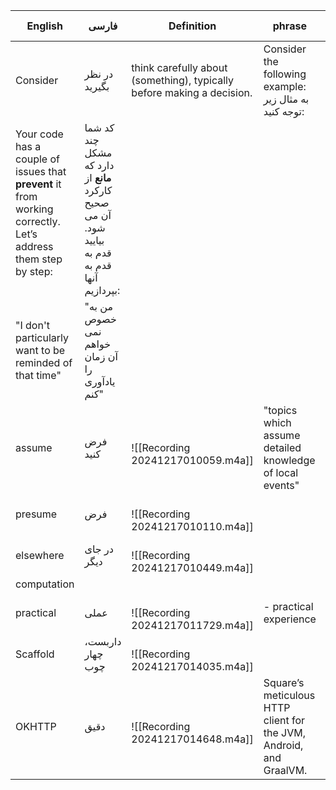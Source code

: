 | English                                                                                                               | فارسی                                                                                          | Definition                                                             | phrase                                                             | Similar (Synonym) |
| --------------------------------------------------------------------------------------------------------------------- | ---------------------------------------------------------------------------------------------- | ---------------------------------------------------------------------- | ------------------------------------------------------------------ | ----------------- |
| Consider                                                                                                              | در نظر بگیرید                                                                                  | think carefully about (something), typically before making a decision. | Consider the following example:<br>به مثال زیر توجه کنید:          | think about       |
| Your code has a couple of issues that **prevent** it from working correctly. Let’s address them step by step:<br><br> | کد شما چند مشکل دارد که **مانع** از کارکرد صحیح آن می شود. بیایید قدم به قدم به آنها بپردازیم: |                                                                        |                                                                    |                   |
| "I don't particularly want to be reminded of that time"<br>                                                           | "من به خصوص نمی خواهم آن زمان را یادآوری کنم"<br>                                              |                                                                        |                                                                    |                   |
| assume                                                                                                                | فرض کنید                                                                                       | <br>![[Recording 20241217010059.m4a]]<br>                              | "topics which assume detailed knowledge of local events"<br>       |                   |
| presume                                                                                                               | فرض                                                                                            | <br>![[Recording 20241217010110.m4a]]<br>                              |                                                                    |                   |
| elsewhere                                                                                                             | در جای دیگر                                                                                    | <br>![[Recording 20241217010449.m4a]]<br>                              |                                                                    |                   |
| computation                                                                                                           |                                                                                                |                                                                        |                                                                    |                   |
| practical                                                                                                             | عملی<br>                                                                                       | <br>![[Recording 20241217011729.m4a]]<br>                              | - practical experience                                             |                   |
| Scaffold                                                                                                              | داربست، چهار چوب                                                                               | <br>![[Recording 20241217014035.m4a]]<br>                              |                                                                    |                   |
| OKHTTP                                                                                                                | دقیق                                                                                           | <br>![[Recording 20241217014648.m4a]]<br>                              | Square’s meticulous HTTP client for the JVM, Android, and GraalVM. |                   |
